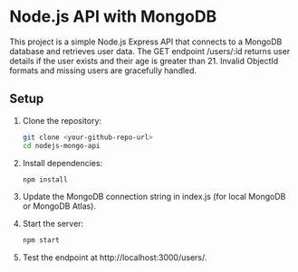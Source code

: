 # Node.js API with MongoDB

This project is a simple Node.js Express API that connects to a MongoDB database and retrieves user data. The GET endpoint /users/:id returns user details if the user exists and their age is greater than 21. Invalid ObjectId formats and missing users are gracefully handled.

## Setup

1. Clone the repository:
   ```bash
   git clone <your-github-repo-url>
   cd nodejs-mongo-api
2. Install dependencies:
   ```bash
   npm install
3. Update the MongoDB connection string in index.js (for local MongoDB or MongoDB Atlas).

4. Start the server:
   ```bash
   npm start
5. Test the endpoint at http://localhost:3000/users/<userId>.
